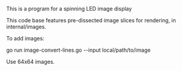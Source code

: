 This is a program for a spinning LED image display


This code base features pre-dissected image slices for rendering, in internal/images.

To add images:

go run image-convert-lines.go --input local/path/to/image

Use 64x64 images.
